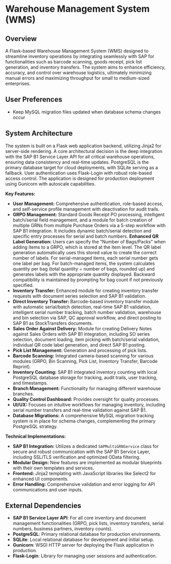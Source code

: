 # Warehouse Management System (WMS)

## Overview
A Flask-based Warehouse Management System (WMS) designed to streamline inventory operations by integrating seamlessly with SAP for functionalities such as barcode scanning, goods receipt, pick list generation, and inventory transfers. The system aims to enhance efficiency, accuracy, and control over warehouse logistics, ultimately minimizing manual errors and maximizing throughput for small to medium-sized enterprises.

## User Preferences
*   Keep MySQL migration files updated when database schema changes occur

## System Architecture
The system is built on a Flask web application backend, utilizing Jinja2 for server-side rendering. A core architectural decision is the deep integration with the SAP B1 Service Layer API for all critical warehouse operations, ensuring data consistency and real-time updates. PostgreSQL is the primary database target for cloud deployments, with SQLite serving as a fallback. User authentication uses Flask-Login with robust role-based access control. The application is designed for production deployment using Gunicorn with autoscale capabilities.

**Key Features:**
*   **User Management:** Comprehensive authentication, role-based access, and self-service profile management with deactivation for audit trails.
*   **GRPO Management:** Standard Goods Receipt PO processing, intelligent batch/serial field management, and a module for batch creation of multiple GRNs from multiple Purchase Orders via a 5-step workflow with SAP B1 integration. It includes dynamic batch/serial detection and specific entry processes for serial and batch numbers. **Enhanced QR Label Generation:** Users can specify the "Number of Bags/Packs" when adding items to a GRPO, which is stored at the item level. The QR label generation automatically uses this stored value to create the correct number of labels. For serial-managed items, each serial number gets one label per bag. For batch-managed items, the system calculates quantity per bag (total quantity ÷ number of bags, rounded up) and generates labels with the appropriate quantity displayed. Backward compatibility is maintained by prompting for bag count if not previously specified.
*   **Inventory Transfer:** Enhanced module for creating inventory transfer requests with document series selection and SAP B1 validation.
*   **Direct Inventory Transfer:** Barcode-based inventory transfer module with automatic serial/batch detection, real-time SAP B1 validation, intelligent serial number tracking, batch number validation, warehouse and bin selection via SAP, QC approval workflow, and direct posting to SAP B1 as StockTransfers documents.
*   **Sales Order Against Delivery:** Module for creating Delivery Notes against Sales Orders with SAP B1 integration, including SO series selection, document loading, item picking with batch/serial validation, individual QR code label generation, and direct SAP B1 posting.
*   **Pick List Management:** Generation and processing of pick lists.
*   **Barcode Scanning:** Integrated camera-based scanning for various modules (GRPO, Bin Scanning, Pick List, Inventory Transfer, Barcode Reprint).
*   **Inventory Counting:** SAP B1 integrated inventory counting with local PostgreSQL database storage for tracking, audit trails, user tracking, and timestamps.
*   **Branch Management:** Functionality for managing different warehouse branches.
*   **Quality Control Dashboard:** Provides oversight for quality processes.
*   **UI/UX:** Focuses on intuitive workflows for managing inventory, including serial number transfers and real-time validation against SAP B1.
*   **Database Migrations:** A comprehensive MySQL migration tracking system is in place for schema changes, complementing the primary PostgreSQL strategy.

**Technical Implementations:**
*   **SAP B1 Integration:** Utilizes a dedicated `SAPMultiGRNService` class for secure and robust communication with the SAP B1 Service Layer, including SSL/TLS verification and optimized OData filtering.
*   **Modular Design:** New features are implemented as modular blueprints with their own templates and services.
*   **Frontend:** Jinja2 templating with JavaScript libraries like Select2 for enhanced UI components.
*   **Error Handling:** Comprehensive validation and error logging for API communications and user inputs.

## External Dependencies
*   **SAP B1 Service Layer API**: For all core inventory and document management functionalities (GRPO, pick lists, inventory transfers, serial numbers, business partners, inventory counts).
*   **PostgreSQL**: Primary relational database for production environments.
*   **SQLite**: Local relational database for development and initial setup.
*   **Gunicorn**: WSGI HTTP server for deploying the Flask application in production.
*   **Flask-Login**: Library for managing user sessions and authentication.